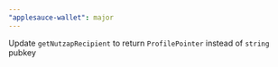 ```yaml
---
"applesauce-wallet": major
---
```


Update `getNutzapRecipient` to return `ProfilePointer` instead of `string` pubkey
